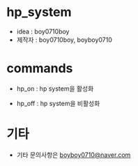 # hp_system

- idea : boy0710boy
- 제작자 : boy0710boy, boyboy0710

# commands

- hp_on : hp system을 활성화

- hp_off : hp system을 비활성화

# 기타

- 기타 문의사항은 boyboy0710@naver.com